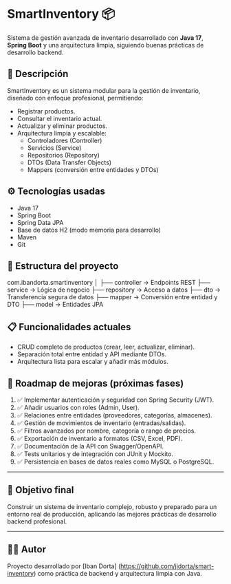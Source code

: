 # SmartInventory 📦

Sistema de gestión avanzada de inventario desarrollado con **Java 17**, **Spring Boot** y una arquitectura limpia, siguiendo buenas prácticas de desarrollo backend.

## 🚀 Descripción

SmartInventory es un sistema modular para la gestión de inventario, diseñado con enfoque profesional, permitiendo:

- Registrar productos.
- Consultar el inventario actual.
- Actualizar y eliminar productos.
- Arquitectura limpia y escalable:
  - Controladores (Controller)
  - Servicios (Service)
  - Repositorios (Repository)
  - DTOs (Data Transfer Objects)
  - Mappers (conversión entre entidades y DTOs)

## ⚙️ Tecnologías usadas

- Java 17
- Spring Boot
- Spring Data JPA
- Base de datos H2 (modo memoria para desarrollo)
- Maven
- Git

## 📂 Estructura del proyecto
com.ibandorta.smartinventory
│
├── controller → Endpoints REST
├── service → Lógica de negocio
├── repository → Acceso a datos
├── dto → Transferencia segura de datos
├── mapper → Conversión entre entidad y DTO
├── model → Entidades JPA

## 📋 Funcionalidades actuales

- CRUD completo de productos (crear, leer, actualizar, eliminar).
- Separación total entre entidad y API mediante DTOs.
- Arquitectura lista para escalar y añadir más módulos.

## 🔭 Roadmap de mejoras (próximas fases)

1. ✅ Implementar autenticación y seguridad con Spring Security (JWT).
2. ✅ Añadir usuarios con roles (Admin, User).
3. ✅ Relaciones entre entidades (proveedores, categorías, almacenes).
4. ✅ Gestión de movimientos de inventario (entradas/salidas).
5. ✅ Filtros avanzados por nombre, categoría o rango de precios.
6. ✅ Exportación de inventario a formatos (CSV, Excel, PDF).
7. ✅ Documentación de la API con Swagger/OpenAPI.
8. ✅ Tests unitarios y de integración con JUnit y Mockito.
9. ✅ Persistencia en bases de datos reales como MySQL o PostgreSQL.

---

## 🎯 Objetivo final

Construir un sistema de inventario complejo, robusto y preparado para un entorno real de producción, aplicando las mejores prácticas de desarrollo backend profesional.

---

## 👨‍💻 Autor

Proyecto desarrollado por [Iban Dorta] (https://github.com/jidorta/smart-inventory) como práctica de backend y arquitectura limpia con Java.


